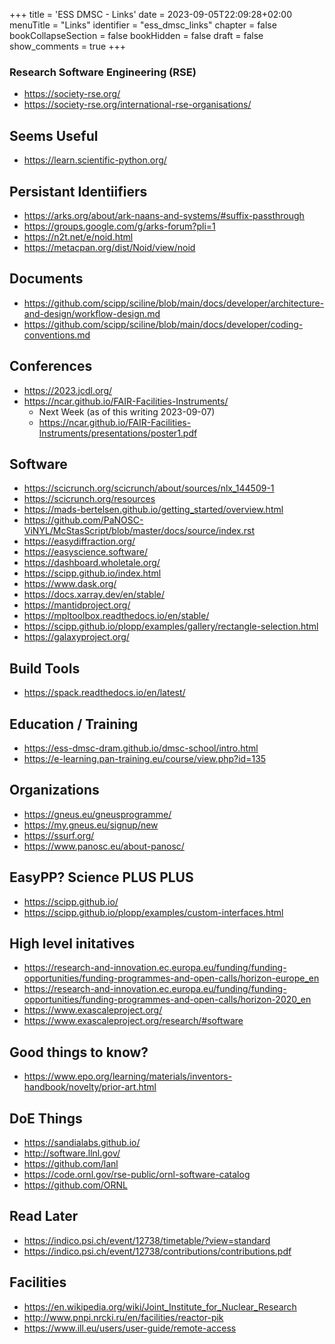 +++
title = 'ESS DMSC - Links'
date = 2023-09-05T22:09:28+02:00
menuTitle = "Links"
identifier = "ess_dmsc_links"
chapter = false
bookCollapseSection = false
bookHidden = false
draft = false
show_comments = true
+++

### Research Software Engineering (RSE)
- https://society-rse.org/
- https://society-rse.org/international-rse-organisations/

## Seems Useful
- https://learn.scientific-python.org/

## Persistant Identiifiers
- https://arks.org/about/ark-naans-and-systems/#suffix-passthrough
- https://groups.google.com/g/arks-forum?pli=1
- https://n2t.net/e/noid.html
- https://metacpan.org/dist/Noid/view/noid

## Documents
- https://github.com/scipp/sciline/blob/main/docs/developer/architecture-and-design/workflow-design.md
- https://github.com/scipp/sciline/blob/main/docs/developer/coding-conventions.md

## Conferences
- https://2023.jcdl.org/
- https://ncar.github.io/FAIR-Facilities-Instruments/
  - Next Week (as of this writing 2023-09-07)
  - https://ncar.github.io/FAIR-Facilities-Instruments/presentations/poster1.pdf

## Software
- https://scicrunch.org/scicrunch/about/sources/nlx_144509-1
- https://scicrunch.org/resources
- https://mads-bertelsen.github.io/getting_started/overview.html
- https://github.com/PaNOSC-ViNYL/McStasScript/blob/master/docs/source/index.rst
- https://easydiffraction.org/
- https://easyscience.software/
- https://dashboard.wholetale.org/
- https://scipp.github.io/index.html
- https://www.dask.org/
- https://docs.xarray.dev/en/stable/
- https://mantidproject.org/
- https://mpltoolbox.readthedocs.io/en/stable/
- https://scipp.github.io/plopp/examples/gallery/rectangle-selection.html
- https://galaxyproject.org/

## Build Tools
- https://spack.readthedocs.io/en/latest/

## Education / Training
- https://ess-dmsc-dram.github.io/dmsc-school/intro.html
- https://e-learning.pan-training.eu/course/view.php?id=135

## Organizations
- https://gneus.eu/gneusprogramme/
- https://my.gneus.eu/signup/new
- https://ssurf.org/
- https://www.panosc.eu/about-panosc/

## EasyPP? Science PLUS PLUS
- https://scipp.github.io/
- https://scipp.github.io/plopp/examples/custom-interfaces.html

## High level initatives
- https://research-and-innovation.ec.europa.eu/funding/funding-opportunities/funding-programmes-and-open-calls/horizon-europe_en
- https://research-and-innovation.ec.europa.eu/funding/funding-opportunities/funding-programmes-and-open-calls/horizon-2020_en
- https://www.exascaleproject.org/
- https://www.exascaleproject.org/research/#software

## Good things to know?
- https://www.epo.org/learning/materials/inventors-handbook/novelty/prior-art.html

## DoE Things
- https://sandialabs.github.io/
- http://software.llnl.gov/
- https://github.com/lanl
- https://code.ornl.gov/rse-public/ornl-software-catalog
- https://github.com/ORNL

## Read Later
- https://indico.psi.ch/event/12738/timetable/?view=standard
- https://indico.psi.ch/event/12738/contributions/contributions.pdf

## Facilities
- https://en.wikipedia.org/wiki/Joint_Institute_for_Nuclear_Research
- http://www.pnpi.nrcki.ru/en/facilities/reactor-pik
- https://www.ill.eu/users/user-guide/remote-access